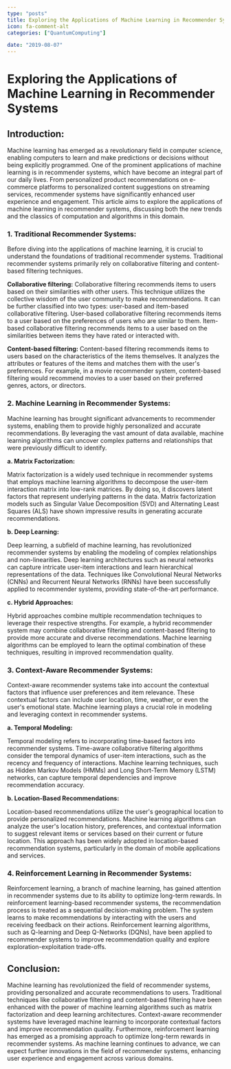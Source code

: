 ```yaml
---
type: "posts"
title: Exploring the Applications of Machine Learning in Recommender Systems
icon: fa-comment-alt
categories: ["QuantumComputing"]

date: "2019-08-07"
---
```




# Exploring the Applications of Machine Learning in Recommender Systems

## Introduction:

Machine learning has emerged as a revolutionary field in computer science, enabling computers to learn and make predictions or decisions without being explicitly programmed. One of the prominent applications of machine learning is in recommender systems, which have become an integral part of our daily lives. From personalized product recommendations on e-commerce platforms to personalized content suggestions on streaming services, recommender systems have significantly enhanced user experience and engagement. This article aims to explore the applications of machine learning in recommender systems, discussing both the new trends and the classics of computation and algorithms in this domain.

### 1. Traditional Recommender Systems:

Before diving into the applications of machine learning, it is crucial to understand the foundations of traditional recommender systems. Traditional recommender systems primarily rely on collaborative filtering and content-based filtering techniques.

**Collaborative filtering:** Collaborative filtering recommends items to users based on their similarities with other users. This technique utilizes the collective wisdom of the user community to make recommendations. It can be further classified into two types: user-based and item-based collaborative filtering. User-based collaborative filtering recommends items to a user based on the preferences of users who are similar to them. Item-based collaborative filtering recommends items to a user based on the similarities between items they have rated or interacted with.

**Content-based filtering:** Content-based filtering recommends items to users based on the characteristics of the items themselves. It analyzes the attributes or features of the items and matches them with the user's preferences. For example, in a movie recommender system, content-based filtering would recommend movies to a user based on their preferred genres, actors, or directors.

### 2. Machine Learning in Recommender Systems:

Machine learning has brought significant advancements to recommender systems, enabling them to provide highly personalized and accurate recommendations. By leveraging the vast amount of data available, machine learning algorithms can uncover complex patterns and relationships that were previously difficult to identify.

**a. Matrix Factorization:**

Matrix factorization is a widely used technique in recommender systems that employs machine learning algorithms to decompose the user-item interaction matrix into low-rank matrices. By doing so, it discovers latent factors that represent underlying patterns in the data. Matrix factorization models such as Singular Value Decomposition (SVD) and Alternating Least Squares (ALS) have shown impressive results in generating accurate recommendations.

**b. Deep Learning:**

Deep learning, a subfield of machine learning, has revolutionized recommender systems by enabling the modeling of complex relationships and non-linearities. Deep learning architectures such as neural networks can capture intricate user-item interactions and learn hierarchical representations of the data. Techniques like Convolutional Neural Networks (CNNs) and Recurrent Neural Networks (RNNs) have been successfully applied to recommender systems, providing state-of-the-art performance.

**c. Hybrid Approaches:**

Hybrid approaches combine multiple recommendation techniques to leverage their respective strengths. For example, a hybrid recommender system may combine collaborative filtering and content-based filtering to provide more accurate and diverse recommendations. Machine learning algorithms can be employed to learn the optimal combination of these techniques, resulting in improved recommendation quality.

### 3. Context-Aware Recommender Systems:

Context-aware recommender systems take into account the contextual factors that influence user preferences and item relevance. These contextual factors can include user location, time, weather, or even the user's emotional state. Machine learning plays a crucial role in modeling and leveraging context in recommender systems.

**a. Temporal Modeling:**

Temporal modeling refers to incorporating time-based factors into recommender systems. Time-aware collaborative filtering algorithms consider the temporal dynamics of user-item interactions, such as the recency and frequency of interactions. Machine learning techniques, such as Hidden Markov Models (HMMs) and Long Short-Term Memory (LSTM) networks, can capture temporal dependencies and improve recommendation accuracy.

**b. Location-Based Recommendations:**

Location-based recommendations utilize the user's geographical location to provide personalized recommendations. Machine learning algorithms can analyze the user's location history, preferences, and contextual information to suggest relevant items or services based on their current or future location. This approach has been widely adopted in location-based recommendation systems, particularly in the domain of mobile applications and services.

### 4. Reinforcement Learning in Recommender Systems:

Reinforcement learning, a branch of machine learning, has gained attention in recommender systems due to its ability to optimize long-term rewards. In reinforcement learning-based recommender systems, the recommendation process is treated as a sequential decision-making problem. The system learns to make recommendations by interacting with the users and receiving feedback on their actions. Reinforcement learning algorithms, such as Q-learning and Deep Q-Networks (DQNs), have been applied to recommender systems to improve recommendation quality and explore exploration-exploitation trade-offs.

## Conclusion:

Machine learning has revolutionized the field of recommender systems, providing personalized and accurate recommendations to users. Traditional techniques like collaborative filtering and content-based filtering have been enhanced with the power of machine learning algorithms such as matrix factorization and deep learning architectures. Context-aware recommender systems have leveraged machine learning to incorporate contextual factors and improve recommendation quality. Furthermore, reinforcement learning has emerged as a promising approach to optimize long-term rewards in recommender systems. As machine learning continues to advance, we can expect further innovations in the field of recommender systems, enhancing user experience and engagement across various domains.